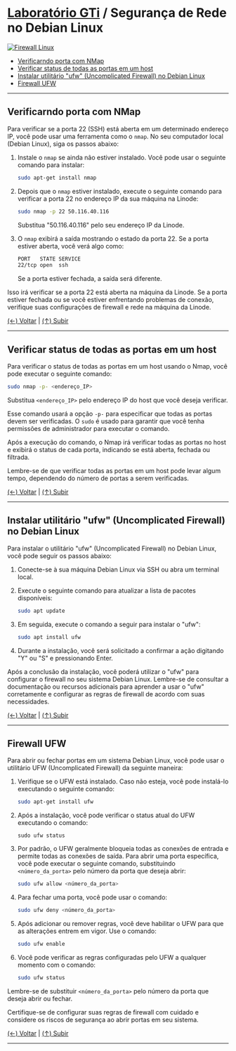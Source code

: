 # [Laboratório GTi](https://github.com/systemboys/GTi_Laboratory#laborat%C3%B3rio-gti "Laboratório GTi") / Segurança de Rede no Debian Linux

[![Firewall Linux](https://github.com/systemboys/GTi_Laboratory/blob/main/Debian%20Linux%20e%20derivados/Seguran%C3%A7a%20de%20Rede%20no%20Debian/images/firewall-logo.png?raw=true "Firewall Linux")](https://github.com/systemboys/GTi_Laboratory/blob/main/Debian%20Linux%20e%20derivados/Seguran%C3%A7a%20de%20Rede%20no%20Debian/images/firewall-logo.png?raw=true "Firewall Linux")

- [Verificarndo porta com NMap](#verificarndo-porta-com-nmap "Verificarndo porta com NMap")
- [Verificar status de todas as portas em um host](#verificar-status-de-todas-as-portas-em-um-host "Verificar status de todas as portas em um host")
- [Instalar utilitário "ufw" (Uncomplicated Firewall) no Debian Linux](#instalar-utilit%C3%A1rio-ufw-uncomplicated-firewall-no-debian-linux "Instalar utilitário 'ufw' (Uncomplicated Firewall) no Debian Linux")
- [Firewall UFW](#firewall-ufw "Firewall UFW")

---

## Verificarndo porta com NMap

Para verificar se a porta 22 (SSH) está aberta em um determinado endereço IP, você pode usar uma ferramenta como o `nmap`. No seu computador local (Debian Linux), siga os passos abaixo:

1. Instale o `nmap` se ainda não estiver instalado. Você pode usar o seguinte comando para instalar:

   ```bash
   sudo apt-get install nmap
   ```

2. Depois que o `nmap` estiver instalado, execute o seguinte comando para verificar a porta 22 no endereço IP da sua máquina na Linode:

   ```bash
   sudo nmap -p 22 50.116.40.116
   ```

   Substitua "50.116.40.116" pelo seu endereço IP da Linode.

3. O `nmap` exibirá a saída mostrando o estado da porta 22. Se a porta estiver aberta, você verá algo como:

   ```bash
   PORT   STATE SERVICE
   22/tcp open  ssh
   ```

   Se a porta estiver fechada, a saída será diferente.

Isso irá verificar se a porta 22 está aberta na máquina da Linode. Se a porta estiver fechada ou se você estiver enfrentando problemas de conexão, verifique suas configurações de firewall e rede na máquina da Linode.

[(&larr;) Voltar](https://github.com/systemboys/GTi_Laboratory#laborat%C3%B3rio-gti "Voltar ao Sumário") | 
[(&uarr;) Subir](#laborat%C3%B3rio-gti--seguran%C3%A7a-de-rede-no-debian-linux "Subir para o topo")

---

## Verificar status de todas as portas em um host

Para verificar o status de todas as portas em um host usando o Nmap, você pode executar o seguinte comando:

```bash
sudo nmap -p- <endereço_IP>
```

Substitua `<endereço_IP>` pelo endereço IP do host que você deseja verificar.

Esse comando usará a opção `-p-` para especificar que todas as portas devem ser verificadas. O `sudo` é usado para garantir que você tenha permissões de administrador para executar o comando.

Após a execução do comando, o Nmap irá verificar todas as portas no host e exibirá o status de cada porta, indicando se está aberta, fechada ou filtrada.

Lembre-se de que verificar todas as portas em um host pode levar algum tempo, dependendo do número de portas a serem verificadas.

[(&larr;) Voltar](https://github.com/systemboys/GTi_Laboratory#laborat%C3%B3rio-gti "Voltar ao Sumário") | 
[(&uarr;) Subir](#laborat%C3%B3rio-gti--seguran%C3%A7a-de-rede-no-debian-linux "Subir para o topo")

---

## Instalar utilitário "ufw" (Uncomplicated Firewall) no Debian Linux

Para instalar o utilitário "ufw" (Uncomplicated Firewall) no Debian Linux, você pode seguir os passos abaixo:

1. Conecte-se à sua máquina Debian Linux via SSH ou abra um terminal local.

2. Execute o seguinte comando para atualizar a lista de pacotes disponíveis:
   ```bash
   sudo apt update
   ```

3. Em seguida, execute o comando a seguir para instalar o "ufw":
   ```bash
   sudo apt install ufw
   ```

4. Durante a instalação, você será solicitado a confirmar a ação digitando "Y" ou "S" e pressionando Enter.

Após a conclusão da instalação, você poderá utilizar o "ufw" para configurar o firewall no seu sistema Debian Linux. Lembre-se de consultar a documentação ou recursos adicionais para aprender a usar o "ufw" corretamente e configurar as regras de firewall de acordo com suas necessidades.

[(&larr;) Voltar](https://github.com/systemboys/GTi_Laboratory#laborat%C3%B3rio-gti "Voltar ao Sumário") | 
[(&uarr;) Subir](#laborat%C3%B3rio-gti--seguran%C3%A7a-de-rede-no-debian-linux "Subir para o topo")

---

## Firewall UFW

Para abrir ou fechar portas em um sistema Debian Linux, você pode usar o utilitário UFW (Uncomplicated Firewall) da seguinte maneira:

1. Verifique se o UFW está instalado. Caso não esteja, você pode instalá-lo executando o seguinte comando:
   ```bash
   sudo apt-get install ufw
   ```

2. Após a instalação, você pode verificar o status atual do UFW executando o comando:
   ```
   sudo ufw status
   ```

3. Por padrão, o UFW geralmente bloqueia todas as conexões de entrada e permite todas as conexões de saída. Para abrir uma porta específica, você pode executar o seguinte comando, substituindo `<número_da_porta>` pelo número da porta que deseja abrir:
   ```bash
   sudo ufw allow <número_da_porta>
   ```

4. Para fechar uma porta, você pode usar o comando:
   ```bash
   sudo ufw deny <número_da_porta>
   ```

5. Após adicionar ou remover regras, você deve habilitar o UFW para que as alterações entrem em vigor. Use o comando:
   ```bash
   sudo ufw enable
   ```

6. Você pode verificar as regras configuradas pelo UFW a qualquer momento com o comando:
   ```bash
   sudo ufw status
   ```

Lembre-se de substituir `<número_da_porta>` pelo número da porta que deseja abrir ou fechar.

Certifique-se de configurar suas regras de firewall com cuidado e considere os riscos de segurança ao abrir portas em seu sistema.

[(&larr;) Voltar](https://github.com/systemboys/GTi_Laboratory#laborat%C3%B3rio-gti "Voltar ao Sumário") | 
[(&uarr;) Subir](#laborat%C3%B3rio-gti--seguran%C3%A7a-de-rede-no-debian-linux "Subir para o topo")

---
